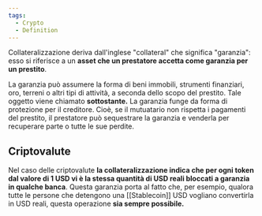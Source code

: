 ```yaml
---
tags:
  - Crypto
  - Definition
---
```

Collateralizzazione deriva dall'inglese "collateral" che significa "garanzia": esso si riferisce a un **asset che un prestatore accetta come garanzia per un prestito**.

La garanzia può assumere la forma di beni immobili, strumenti finanziari, oro, terreni o altri tipi di attività, a seconda dello scopo del prestito. Tale oggetto viene chiamato **sottostante.** La garanzia funge da forma di protezione per il creditore. Cioè, se il mutuatario non rispetta i pagamenti del prestito, il prestatore può sequestrare la garanzia e venderla per recuperare parte o tutte le sue perdite.

## Criptovalute

Nel caso delle criptovalute **la collateralizzazione indica che per ogni token dal valore di 1 USD vi è la stessa quantità di USD reali bloccati a garanzia in qualche banca**. Questa garanzia porta al fatto che, per esempio, qualora tutte le persone che detengono una [[Stablecoin]] USD vogliano convertirla in USD reali, questa operazione **sia sempre possibile.**